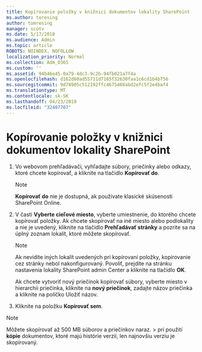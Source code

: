 ```yaml
---
title: Kopírovanie položky v knižnici dokumentov lokality SharePoint
ms.author: toresing
author: tomresing
manager: scotv
ms.date: 5/17/2018
ms.audience: Admin
ms.topic: article
ROBOTS: NOINDEX, NOFOLLOW
localization_priority: Normal
ms.collection: Adm_O365
ms.custom: ''
ms.assetid: 94b46e45-0a79-4dc3-9c2b-94fb021a7f4a
ms.openlocfilehash: d162d60ad55711d7165f32630faa1c6cd1b4b756
ms.sourcegitcommit: 9d78905c512192ffc4675468abd2efc5f2e4baf4
ms.translationtype: MT
ms.contentlocale: sk-SK
ms.lasthandoff: 04/23/2019
ms.locfileid: "32407707"
---
```

# <a name="copy-items-in-a-sharepoint-document-library"></a>Kopírovanie položky v knižnici dokumentov lokality SharePoint

1. Vo webovom prehľadávači, vyhľadajte súbory, priečinky alebo odkazy, ktoré chcete kopírovať, a kliknite na tlačidlo **Kopírovať do**.
    
    > [!NOTE]
    > **Kopírovať do** nie je dostupná, ak používate klasické skúsenosti SharePoint Online. 
  
2. V časti **Vyberte cieľové miesto**, vyberte umiestnenie, do ktorého chcete kopírovať položky. Ak chcete skopírovať na iné miesto alebo podlokality a nie je uvedený, kliknite na tlačidlo **Prehľadávať stránky** a pozrite sa na úplný zoznam lokalít, ktoré môžete skopírovať. 
    
    > [!NOTE]
    > Ak nevidíte iných lokalít uvedených pri kopírovaní položky, kopírovanie cez stránky nebol nakonfigurovaný. Povoliť, prejdite na stránku nastavenia lokality SharePoint admin Center a kliknite na tlačidlo **OK**. 
  
    Ak chcete vytvoriť nový priečinok kopírovať súbory, vyberte miesto v hierarchii priečinka, kliknite na **nový priečinok**, zadajte názov priečinka a kliknite na políčko Uložiť názov.
    
3. Kliknite na položku **Kopírovať sem**.
    
> [!NOTE]
>  Môžete skopírovať až 500 MB súborov a priečinkov naraz. > pri použití **kópie** dokumentov, ktoré majú histórie verzií, len najnovšiu verziu je skopírovaný. 
  

